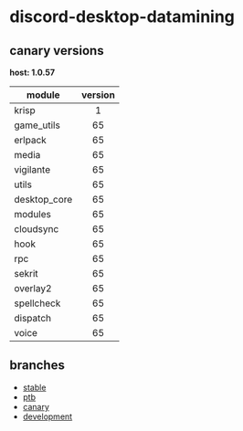 # discord-desktop-datamining

## canary versions

**host: 1.0.57**

| module | version |
| ------ | :-----: |
| krisp | 1 |
| game_utils | 65 |
| erlpack | 65 |
| media | 65 |
| vigilante | 65 |
| utils | 65 |
| desktop_core | 65 |
| modules | 65 |
| cloudsync | 65 |
| hook | 65 |
| rpc | 65 |
| sekrit | 65 |
| overlay2 | 65 |
| spellcheck | 65 |
| dispatch | 65 |
| voice | 65 |

## branches

- [stable](https://github.com/OpenAsar/discord-desktop-datamining/tree/stable)
- [ptb](https://github.com/OpenAsar/discord-desktop-datamining/tree/ptb)
- [canary](https://github.com/OpenAsar/discord-desktop-datamining/tree/canary)
- [development](https://github.com/OpenAsar/discord-desktop-datamining/tree/development)